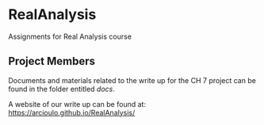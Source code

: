 # RealAnalysis
Assignments for Real Analysis course

## Project Members
Documents and materials related to the write up for the CH 7 project can be found in the folder entitled _docs_.

A website of our write up can be found at: https://arcioulo.github.io/RealAnalysis/